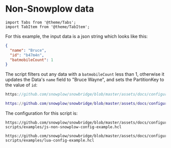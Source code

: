 # Non-Snowplow data

```mdx-code-block
import Tabs from '@theme/Tabs';
import TabItem from '@theme/TabItem';
```

For this example, the input data is a json string which looks like this: 

```json
{
  "name": "Bruce",
  "id": "b47m4n",
  "batmobileCount": 1
}
```

The script filters out any data with a `batmobileCount` less than 1, otherwise it updates the Data's `name` field to "Bruce Wayne", and sets the PartitionKey to the value of `id`:

<Tabs groupId="platform">
  <TabItem value="js" label="Javascript" default>

```js reference
https://github.com/snowplow/snowbridge/blob/master/assets/docs/configuration/transformations/custom-scripts/examples/js-non-snowplow-script-example.js
```

  </TabItem>
  <TabItem value="lua" label="Lua">

```lua reference
https://github.com/snowplow/snowbridge/blob/master/assets/docs/configuration/transformations/custom-scripts/examples/lua-script-example.lua
```

  </TabItem>
</Tabs>

The configuration for this script is:

<Tabs groupId="platform">
  <TabItem value="js" label="Javascript" default>

```hcl reference
https://github.com/snowplow/snowbridge/blob/master/assets/docs/configuration/transformations/custom-scripts/examples/js-non-snowplow-config-example.hcl
```

  </TabItem>
  <TabItem value="lua" label="Lua">

```hcl reference
https://github.com/snowplow/snowbridge/blob/master/assets/docs/configuration/transformations/custom-scripts/examples/lua-config-example.hcl
```

  </TabItem>
</Tabs>

